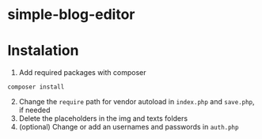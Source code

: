 # simple-blog-editor
# Instalation
1. Add required packages with composer
```
composer install
```
2. Change the `require` path for vendor autoload in `index.php` and `save.php`, if needed
3. Delete the placeholders in the img and texts folders
4. (optional) Change or add an usernames and passwords in `auth.php`
